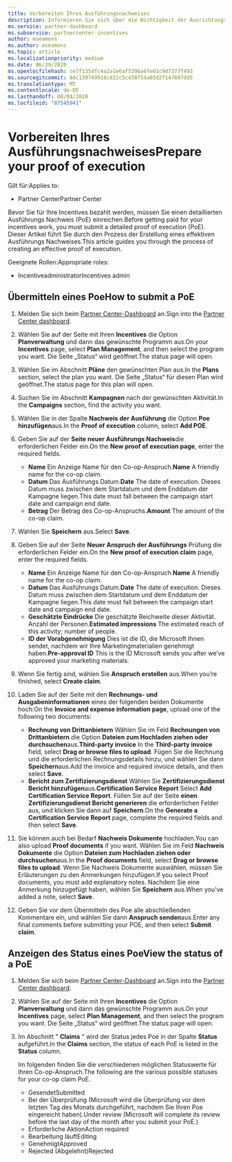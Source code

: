 ```yaml
---
title: Vorbereiten Ihres Ausführungsnachweises
description: Informieren Sie sich über die Wichtigkeit der Ausrichtungs Prüfung (PoE), Zeitachsen, Anzeige Status und Übermittlungs Richtlinien.
ms.service: partner-dashboard
ms.subservice: partnercenter-incentives
author: mseamons
ms.author: mseamons
ms.topic: article
ms.localizationpriority: medium
ms.date: 06/29/2020
ms.openlocfilehash: ce7f135dfc4a2a1e6af5396a6fe01c9d7377f493
ms.sourcegitcommit: 8dc139749916c822c5c438f54a03d2f147697dd5
ms.translationtype: MT
ms.contentlocale: de-DE
ms.lasthandoff: 08/04/2020
ms.locfileid: "87545941"
---
```

# <a name="prepare-your-proof-of-execution"></a><span data-ttu-id="22f77-103">Vorbereiten Ihres Ausführungsnachweises</span><span class="sxs-lookup"><span data-stu-id="22f77-103">Prepare your proof of execution</span></span>

<span data-ttu-id="22f77-104">Gilt für:</span><span class="sxs-lookup"><span data-stu-id="22f77-104">Applies to:</span></span>

- <span data-ttu-id="22f77-105">Partner Center</span><span class="sxs-lookup"><span data-stu-id="22f77-105">Partner Center</span></span>

<span data-ttu-id="22f77-106">Bevor Sie für Ihre Incentives bezahlt werden, müssen Sie einen detaillierten Ausführungs Nachweis (PoE) einreichen.</span><span class="sxs-lookup"><span data-stu-id="22f77-106">Before getting paid for your incentives work, you must submit a detailed proof of execution (PoE).</span></span> <span data-ttu-id="22f77-107">Dieser Artikel führt Sie durch den Prozess der Erstellung eines effektiven Ausführungs Nachweises.</span><span class="sxs-lookup"><span data-stu-id="22f77-107">This article guides you through the process of creating an effective proof of execution.</span></span>

<span data-ttu-id="22f77-108">Geeignete Rollen:</span><span class="sxs-lookup"><span data-stu-id="22f77-108">Appropriate roles:</span></span>

- <span data-ttu-id="22f77-109">Incentiveadministrator</span><span class="sxs-lookup"><span data-stu-id="22f77-109">Incentives admin</span></span>

## <a name="how-to-submit-a-poe"></a><span data-ttu-id="22f77-110">Übermitteln eines Poe</span><span class="sxs-lookup"><span data-stu-id="22f77-110">How to submit a PoE</span></span>

1. <span data-ttu-id="22f77-111">Melden Sie sich beim [Partner Center-Dashboard](https://partner.microsoft.com/dashboard/) an.</span><span class="sxs-lookup"><span data-stu-id="22f77-111">Sign into the [Partner Center dashboard](https://partner.microsoft.com/dashboard/).</span></span>

2. <span data-ttu-id="22f77-112">Wählen Sie auf der Seite mit Ihren **Incentives** die Option **Planverwaltung** und dann das gewünschte Programm aus.</span><span class="sxs-lookup"><span data-stu-id="22f77-112">On your **Incentives** page, select **Plan Management**, and then select the program you want.</span></span> <span data-ttu-id="22f77-113">Die Seite „Status“ wird geöffnet.</span><span class="sxs-lookup"><span data-stu-id="22f77-113">The status page will open.</span></span>

3. <span data-ttu-id="22f77-114">Wählen Sie im Abschnitt **Pläne** den gewünschten Plan aus.</span><span class="sxs-lookup"><span data-stu-id="22f77-114">In the **Plans** section, select the plan you want.</span></span> <span data-ttu-id="22f77-115">Die Seite „Status“ für diesen Plan wird geöffnet.</span><span class="sxs-lookup"><span data-stu-id="22f77-115">The status page for this plan will open.</span></span>

4. <span data-ttu-id="22f77-116">Suchen Sie im Abschnitt **Kampagnen** nach der gewünschten Aktivität.</span><span class="sxs-lookup"><span data-stu-id="22f77-116">In the **Campaigns** section, find the activity you want.</span></span>

5. <span data-ttu-id="22f77-117">Wählen Sie in der Spalte **Nachweis der Ausführung** die Option **Poe hinzufügen**aus.</span><span class="sxs-lookup"><span data-stu-id="22f77-117">In the **Proof of execution** column, select **Add POE**.</span></span>

6. <span data-ttu-id="22f77-118">Geben Sie auf der **Seite neuer Ausführungs Nachweis**die erforderlichen Felder ein.</span><span class="sxs-lookup"><span data-stu-id="22f77-118">On the **New proof of execution page**, enter the required fields.</span></span>

   - <span data-ttu-id="22f77-119">**Name**  Ein Anzeige Name für den Co-op-Anspruch.</span><span class="sxs-lookup"><span data-stu-id="22f77-119">**Name**  A friendly name for the co-op claim.</span></span>
   - <span data-ttu-id="22f77-120">**Datum**  Das Ausführungs Datum.</span><span class="sxs-lookup"><span data-stu-id="22f77-120">**Date**  The date of execution.</span></span> <span data-ttu-id="22f77-121">Dieses Datum muss zwischen dem Startdatum und dem Enddatum der Kampagne liegen.</span><span class="sxs-lookup"><span data-stu-id="22f77-121">This date must fall between the campaign start date and campaign end date.</span></span>
   - <span data-ttu-id="22f77-122">**Betrag**  Der Betrag des Co-op-Anspruchs.</span><span class="sxs-lookup"><span data-stu-id="22f77-122">**Amount**  The amount of the co-op claim.</span></span>

7. <span data-ttu-id="22f77-123">Wählen Sie **Speichern** aus.</span><span class="sxs-lookup"><span data-stu-id="22f77-123">Select **Save**.</span></span>

8. <span data-ttu-id="22f77-124">Geben Sie auf der Seite **Neuer Anspruch der Ausführungs** Prüfung die erforderlichen Felder ein.</span><span class="sxs-lookup"><span data-stu-id="22f77-124">On the **New proof of execution claim** page, enter the required fields.</span></span>

   - <span data-ttu-id="22f77-125">**Name**  Ein Anzeige Name für den Co-op-Anspruch.</span><span class="sxs-lookup"><span data-stu-id="22f77-125">**Name**  A friendly name for the co-op claim.</span></span>
   - <span data-ttu-id="22f77-126">**Datum**  Das Ausführungs Datum.</span><span class="sxs-lookup"><span data-stu-id="22f77-126">**Date**  The date of execution.</span></span> <span data-ttu-id="22f77-127">Dieses Datum muss zwischen dem Startdatum und dem Enddatum der Kampagne liegen.</span><span class="sxs-lookup"><span data-stu-id="22f77-127">This date must fall between the campaign start date and campaign end date.</span></span>
   - <span data-ttu-id="22f77-128">**Geschätzte Eindrücke**   Die geschätzte Reichweite dieser Aktivität. Anzahl der Personen.</span><span class="sxs-lookup"><span data-stu-id="22f77-128">**Estimated impressions**   The estimated reach of this activity; number of people.</span></span>
   - <span data-ttu-id="22f77-129">**ID der Vorabgenehmigung**   Dies ist die ID, die Microsoft Ihnen sendet, nachdem wir Ihre Marketingmaterialien genehmigt haben.</span><span class="sxs-lookup"><span data-stu-id="22f77-129">**Pre-approval ID**   This is the ID Microsoft sends you after we’ve approved your marketing materials.</span></span>

9. <span data-ttu-id="22f77-130">Wenn Sie fertig sind, wählen Sie **Anspruch erstellen** aus.</span><span class="sxs-lookup"><span data-stu-id="22f77-130">When you’re finished, select **Create claim**.</span></span>

10. <span data-ttu-id="22f77-131">Laden Sie auf der Seite mit den **Rechnungs- und Ausgabeninformationen** eines der folgenden beiden Dokumente hoch:</span><span class="sxs-lookup"><span data-stu-id="22f77-131">On the **Invoice and expense information page**, upload one of the following two documents:</span></span>
    - <span data-ttu-id="22f77-132">**Rechnung von Drittanbietern**  Wählen Sie im Feld **Rechnungen von Drittanbietern** die Option **Dateien zum Hochladen ziehen oder durchsuchen**aus.</span><span class="sxs-lookup"><span data-stu-id="22f77-132">**Third-party invoice**  In the **Third-party invoice** field, select **Drag or browse files to upload**.</span></span> <span data-ttu-id="22f77-133">Fügen Sie die Rechnung und die erforderlichen Rechnungsdetails hinzu, und wählen Sie dann **Speichern**aus.</span><span class="sxs-lookup"><span data-stu-id="22f77-133">Add the invoice and required invoice details, and then select **Save**.</span></span>
    - <span data-ttu-id="22f77-134">**Bericht zum Zertifizierungsdienst**  Wählen Sie **Zertifizierungsdienst Bericht hinzufügen**aus.</span><span class="sxs-lookup"><span data-stu-id="22f77-134">**Certification Service Report**  Select **Add Certification Service Report**.</span></span> <span data-ttu-id="22f77-135">Füllen Sie auf der Seite **einen Zertifizierungsdienst Bericht generieren** die erforderlichen Felder aus, und klicken Sie dann auf **Speichern**.</span><span class="sxs-lookup"><span data-stu-id="22f77-135">On the **Generate a Certification Service Report** page, complete the required fields and then select **Save**.</span></span>

11. <span data-ttu-id="22f77-136">Sie können auch bei Bedarf **Nachweis Dokumente** hochladen.</span><span class="sxs-lookup"><span data-stu-id="22f77-136">You can also upload **Proof documents** if you want.</span></span> <span data-ttu-id="22f77-137">Wählen Sie im Feld **Nachweis Dokumente** die Option **Dateien zum Hochladen ziehen oder durchsuchen**aus.</span><span class="sxs-lookup"><span data-stu-id="22f77-137">In the **Proof documents** field, select **Drag or browse files to upload**.</span></span> <span data-ttu-id="22f77-138">Wenn Sie Nachweis Dokumente auswählen, müssen Sie Erläuterungen zu den Anmerkungen hinzufügen.</span><span class="sxs-lookup"><span data-stu-id="22f77-138">If you select Proof documents, you must add explanatory notes.</span></span> <span data-ttu-id="22f77-139">Nachdem Sie eine Anmerkung hinzugefügt haben, wählen Sie **Speichern** aus.</span><span class="sxs-lookup"><span data-stu-id="22f77-139">When you’ve added a note, select **Save**.</span></span>

12. <span data-ttu-id="22f77-140">Geben Sie vor dem Übermitteln des Poe alle abschließenden Kommentare ein, und wählen Sie dann **Anspruch senden**aus.</span><span class="sxs-lookup"><span data-stu-id="22f77-140">Enter any final comments before submitting your POE, and then select **Submit claim**.</span></span>

## <a name="view-the-status-of-a-poe"></a><span data-ttu-id="22f77-141">Anzeigen des Status eines Poe</span><span class="sxs-lookup"><span data-stu-id="22f77-141">View the status of a PoE</span></span>

1. <span data-ttu-id="22f77-142">Melden Sie sich beim [Partner Center-Dashboard](https://partner.microsoft.com/dashboard/) an.</span><span class="sxs-lookup"><span data-stu-id="22f77-142">Sign into the [Partner Center dashboard](https://partner.microsoft.com/dashboard/).</span></span>

2. <span data-ttu-id="22f77-143">Wählen Sie auf der Seite mit Ihren **Incentives** die Option **Planverwaltung** und dann das gewünschte Programm aus.</span><span class="sxs-lookup"><span data-stu-id="22f77-143">On your **Incentives** page, select **Plan Management**, and then select the program you want.</span></span> <span data-ttu-id="22f77-144">Die Seite „Status“ wird geöffnet.</span><span class="sxs-lookup"><span data-stu-id="22f77-144">The status page will open.</span></span>

3. <span data-ttu-id="22f77-145">Im Abschnitt " **Claims** " wird der Status jedes Poe in der Spalte **Status** aufgeführt.</span><span class="sxs-lookup"><span data-stu-id="22f77-145">In the **Claims** section, the status of each PoE is listed in the **Status** column.</span></span>

   <span data-ttu-id="22f77-146">Im folgenden finden Sie die verschiedenen möglichen Statuswerte für Ihren Co-op-Anspruch.</span><span class="sxs-lookup"><span data-stu-id="22f77-146">The following are the various possible statuses for your co-op claim PoE.</span></span>

   - <span data-ttu-id="22f77-147">Gesendet</span><span class="sxs-lookup"><span data-stu-id="22f77-147">Submitted</span></span>
   - <span data-ttu-id="22f77-148">Bei der Überprüfung (Microsoft wird die Überprüfung vor dem letzten Tag des Monats durchgeführt, nachdem Sie Ihren Poe eingereicht haben).</span><span class="sxs-lookup"><span data-stu-id="22f77-148">Under review (Microsoft will complete its review before the last day of the month after you submit your PoE.)</span></span>
   - <span data-ttu-id="22f77-149">Erforderliche Aktion</span><span class="sxs-lookup"><span data-stu-id="22f77-149">Action required</span></span>
   - <span data-ttu-id="22f77-150">Bearbeitung läuft</span><span class="sxs-lookup"><span data-stu-id="22f77-150">Editing</span></span>
   - <span data-ttu-id="22f77-151">Genehmigt</span><span class="sxs-lookup"><span data-stu-id="22f77-151">Approved</span></span>
   - <span data-ttu-id="22f77-152">Rejected (Abgelehnt)</span><span class="sxs-lookup"><span data-stu-id="22f77-152">Rejected</span></span>
